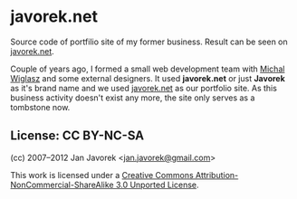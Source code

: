 # javorek.net

Source code of portfilio site of my former business. Result can be seen on [javorek.net](http://www.javorek.net).

Couple of years ago, I formed a small web development team with [Michal Wiglasz](https://github.com/kacer) and some external designers. It used **javorek.net** or just **Javorek** as it's brand name and we used [javorek.net](http://www.javorek.net) as our portfolio site. As this business activity doesn't exist any more, the site only serves as a tombstone now.

## License: CC BY-NC-SA

(cc) 2007–2012 Jan Javorek &lt;<a
href="mailto:jan.javorek&#64;gmail.com">jan.javorek&#64;gmail.com</a>&gt;

This work is licensed under a [Creative Commons Attribution-NonCommercial-ShareAlike 3.0 Unported License](https://creativecommons.org/licenses/by-nc-sa/3.0/).
